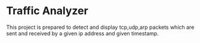 # Traffic Analyzer
This project is prepared to detect and display tcp,udp,arp packets which are sent and received by a given ip address and given timestamp.
